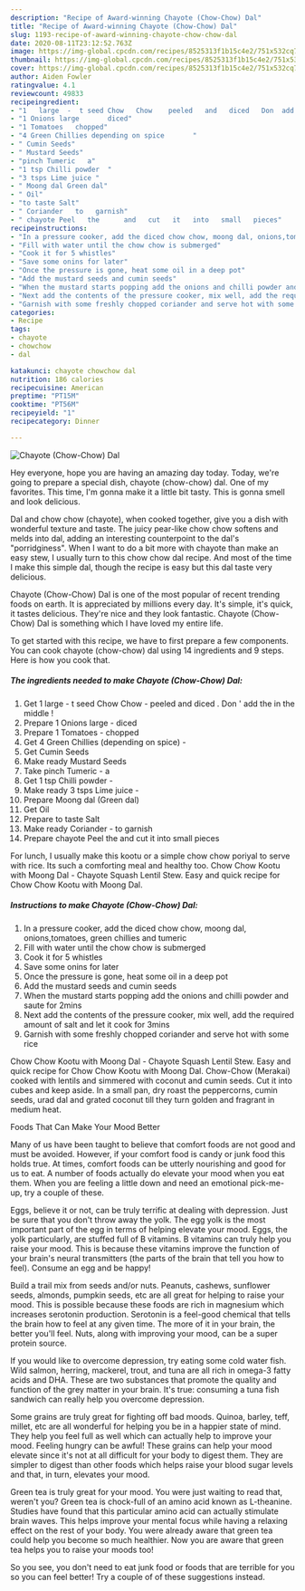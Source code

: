 ```yaml
---
description: "Recipe of Award-winning Chayote (Chow-Chow) Dal"
title: "Recipe of Award-winning Chayote (Chow-Chow) Dal"
slug: 1193-recipe-of-award-winning-chayote-chow-chow-dal
date: 2020-08-11T23:12:52.763Z
image: https://img-global.cpcdn.com/recipes/8525313f1b15c4e2/751x532cq70/chayote-chow-chow-dal-recipe-main-photo.jpg
thumbnail: https://img-global.cpcdn.com/recipes/8525313f1b15c4e2/751x532cq70/chayote-chow-chow-dal-recipe-main-photo.jpg
cover: https://img-global.cpcdn.com/recipes/8525313f1b15c4e2/751x532cq70/chayote-chow-chow-dal-recipe-main-photo.jpg
author: Aiden Fowler
ratingvalue: 4.1
reviewcount: 49833
recipeingredient:
- "1   large  -  t seed Chow   Chow    peeled   and   diced   Don  add   the      in   the   middle "
- "1 Onions large       diced"
- "1 Tomatoes   chopped"
- "4 Green Chillies depending on spice       "
- " Cumin Seeds"
- " Mustard Seeds"
- "pinch Tumeric   a"
- "1 tsp Chilli powder  "
- "3 tsps Lime juice "
- " Moong dal Green dal"
- " Oil"
- "to taste Salt"
- " Coriander   to   garnish"
- " chayote Peel   the      and   cut   it   into   small   pieces"
recipeinstructions:
- "In a pressure cooker, add the diced chow chow, moong dal, onions,tomatoes, green chillies and tumeric"
- "Fill with water until the chow chow is submerged"
- "Cook it for 5 whistles"
- "Save some onins for later"
- "Once the pressure is gone, heat some oil in a deep pot"
- "Add the mustard seeds and cumin seeds"
- "When the mustard starts popping add the onions and chilli powder and saute for 2mins"
- "Next add the contents of the pressure cooker, mix well, add the required amount of salt and let it cook for 3mins"
- "Garnish with some freshly chopped coriander and serve hot with some rice"
categories:
- Recipe
tags:
- chayote
- chowchow
- dal

katakunci: chayote chowchow dal 
nutrition: 186 calories
recipecuisine: American
preptime: "PT15M"
cooktime: "PT56M"
recipeyield: "1"
recipecategory: Dinner

---
```



![Chayote (Chow-Chow) Dal](https://img-global.cpcdn.com/recipes/8525313f1b15c4e2/751x532cq70/chayote-chow-chow-dal-recipe-main-photo.jpg)

Hey everyone, hope you are having an amazing day today. Today, we're going to prepare a special dish, chayote (chow-chow) dal. One of my favorites. This time, I'm gonna make it a little bit tasty. This is gonna smell and look delicious.

Dal and chow chow (chayote), when cooked together, give you a dish with wonderful texture and taste. The juicy pear-like chow chow softens and melds into dal, adding an interesting counterpoint to the dal&#39;s &#34;porridginess&#34;. When I want to do a bit more with chayote than make an easy stew, I usually turn to this chow chow dal recipe. And most of the time I make this simple dal, though the recipe is easy but this dal taste very delicious.

Chayote (Chow-Chow) Dal is one of the most popular of recent trending foods on earth. It is appreciated by millions every day. It's simple, it's quick, it tastes delicious. They're nice and they look fantastic. Chayote (Chow-Chow) Dal is something which I have loved my entire life.


To get started with this recipe, we have to first prepare a few components. You can cook chayote (chow-chow) dal using 14 ingredients and 9 steps. Here is how you cook that.

<!--inarticleads1-->

##### The ingredients needed to make Chayote (Chow-Chow) Dal:

1. Get 1   large  -  t seed Chow   Chow  -  peeled   and   diced .  Don &#39; add   the      in   the   middle !
1. Prepare 1 Onions large     -  diced
1. Prepare 1 Tomatoes -  chopped
1. Get 4 Green Chillies (depending on spice)       -
1. Get  Cumin Seeds
1. Make ready  Mustard Seeds
1. Take pinch Tumeric -  a
1. Get 1 tsp Chilli powder  -
1. Make ready 3 tsps Lime juice -
1. Prepare  Moong dal (Green dal)
1. Get  Oil
1. Prepare to taste Salt
1. Make ready  Coriander -  to   garnish
1. Prepare  chayote Peel   the      and   cut   it   into   small   pieces


For lunch, I usually make this kootu or a simple chow chow poriyal to serve with rice. Its such a comforting meal and healthy too. Chow Chow Kootu with Moong Dal - Chayote Squash Lentil Stew. Easy and quick recipe for Chow Chow Kootu with Moong Dal. 

<!--inarticleads2-->

##### Instructions to make Chayote (Chow-Chow) Dal:

1. In a pressure cooker, add the diced chow chow, moong dal, onions,tomatoes, green chillies and tumeric
1. Fill with water until the chow chow is submerged
1. Cook it for 5 whistles
1. Save some onins for later
1. Once the pressure is gone, heat some oil in a deep pot
1. Add the mustard seeds and cumin seeds
1. When the mustard starts popping add the onions and chilli powder and saute for 2mins
1. Next add the contents of the pressure cooker, mix well, add the required amount of salt and let it cook for 3mins
1. Garnish with some freshly chopped coriander and serve hot with some rice


Chow Chow Kootu with Moong Dal - Chayote Squash Lentil Stew. Easy and quick recipe for Chow Chow Kootu with Moong Dal. Chow-Chow (Merakai) cooked with lentils and simmered with coconut and cumin seeds. Cut it into cubes and keep aside. In a small pan, dry roast the peppercorns, cumin seeds, urad dal and grated coconut till they turn golden and fragrant in medium heat. 

Foods That Can Make Your Mood Better


Many of us have been taught to believe that comfort foods are not good and must be avoided. However, if your comfort food is candy or junk food this holds true. At times, comfort foods can be utterly nourishing and good for us to eat. A number of foods actually do elevate your mood when you eat them. When you are feeling a little down and need an emotional pick-me-up, try a couple of these.

Eggs, believe it or not, can be truly terrific at dealing with depression. Just be sure that you don't throw away the yolk. The egg yolk is the most important part of the egg in terms of helping elevate your mood. Eggs, the yolk particularly, are stuffed full of B vitamins. B vitamins can truly help you raise your mood. This is because these vitamins improve the function of your brain's neural transmitters (the parts of the brain that tell you how to feel). Consume an egg and be happy!

Build a trail mix from seeds and/or nuts. Peanuts, cashews, sunflower seeds, almonds, pumpkin seeds, etc are all great for helping to raise your mood. This is possible because these foods are rich in magnesium which increases serotonin production. Serotonin is a feel-good chemical that tells the brain how to feel at any given time. The more of it in your brain, the better you'll feel. Nuts, along with improving your mood, can be a super protein source.

If you would like to overcome depression, try eating some cold water fish. Wild salmon, herring, mackerel, trout, and tuna are all rich in omega-3 fatty acids and DHA. These are two substances that promote the quality and function of the grey matter in your brain. It's true: consuming a tuna fish sandwich can really help you overcome depression. 

Some grains are truly great for fighting off bad moods. Quinoa, barley, teff, millet, etc are all wonderful for helping you be in a happier state of mind. They help you feel full as well which can actually help to improve your mood. Feeling hungry can be awful! These grains can help your mood elevate since it's not at all difficult for your body to digest them. They are simpler to digest than other foods which helps raise your blood sugar levels and that, in turn, elevates your mood.

Green tea is truly great for your mood. You were just waiting to read that, weren't you? Green tea is chock-full of an amino acid known as L-theanine. Studies have found that this particular amino acid can actually stimulate brain waves. This helps improve your mental focus while having a relaxing effect on the rest of your body. You were already aware that green tea could help you become so much healthier. Now you are aware that green tea helps you to raise your moods too!

So you see, you don't need to eat junk food or foods that are terrible for you so you can feel better! Try  a  couple of  of  these  suggestions  instead.

